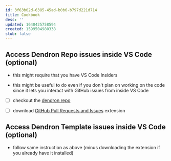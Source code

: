 ```yaml
---
id: 3f63b02d-6385-45ad-b0b6-b797d221d714
title: Cookbook
desc: ''
updated: 1640425758594
created: 1599504980338
stub: false
---
```

## Access Dendron Repo issues inside VS Code (optional)

- this might require that you have VS Code Insiders

- this might be useful to do even if you don't plan on working on the code since it lets you interact with GitHub issues from inside VS Code

- [ ] checkout the [dendron repo](https://link.dendron.so/github)

- [ ] download [GitHub Pull Requests and Issues](https://marketplace.visualstudio.com/items?itemName=GitHub.vscode-pull-request-github) extension 

## Access Dendron Template issues inside VS Code (optional)

- follow same instruction as above (minus downloading the extension if you already have it installed)

